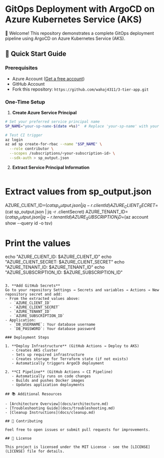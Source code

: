 # GitOps Deployment with ArgoCD on Azure Kubernetes Service (AKS)

👋 Welcome! This repository demonstrates a complete GitOps deployment pipeline using ArgoCD on Azure Kubernetes Service (AKS).

## 🚀 Quick Start Guide

### Prerequisites
- Azure Account ([Get a free account](https://azure.microsoft.com/free/))
- GitHub Account
- Fork this repository: `https://github.com/wahaj4311/3-tier-app.git`

### One-Time Setup

1. **Create Azure Service Principal**
```bash
# Set your preferred service principal name
SP_NAME="your-sp-name-$(date +%s)"  # Replace 'your-sp-name' with your preferred name

# Test CI trigger
az login
az ad sp create-for-rbac --name "$SP_NAME" \
  --role contributor \
  --scopes /subscriptions/<your-subscription-id> \
  --sdk-auth > sp_output.json
```

2. **Extract Service Principal Information**
    ```bash
# Extract values from sp_output.json
AZURE_CLIENT_ID=$(cat sp_output.json | jq -r .clientId)
AZURE_CLIENT_SECRET=$(cat sp_output.json | jq -r .clientSecret)
AZURE_TENANT_ID=$(cat sp_output.json | jq -r .tenantId)
AZURE_SUBSCRIPTION_ID=$(az account show --query id -o tsv)

# Print the values
echo "AZURE_CLIENT_ID: $AZURE_CLIENT_ID"
echo "AZURE_CLIENT_SECRET: $AZURE_CLIENT_SECRET"
echo "AZURE_TENANT_ID: $AZURE_TENANT_ID"
echo "AZURE_SUBSCRIPTION_ID: $AZURE_SUBSCRIPTION_ID"
```

3. **Add GitHub Secrets**
Go to your repository Settings → Secrets and variables → Actions → New repository secret and add:
- From the extracted values above:
  - `AZURE_CLIENT_ID`
  - `AZURE_CLIENT_SECRET`
  - `AZURE_TENANT_ID`
  - `AZURE_SUBSCRIPTION_ID`
- Application:
  - `DB_USERNAME`: Your database username
  - `DB_PASSWORD`: Your database password

### Deployment Steps

1. **Deploy Infrastructure** (GitHub Actions → Deploy to AKS)
   - Creates AKS cluster
   - Sets up required infrastructure
   - Creates storage for Terraform state (if not exists)
   - Automatically triggers ArgoCD deployment

2. **CI Pipeline** (GitHub Actions → CI Pipeline)
   - Automatically runs on code changes
   - Builds and pushes Docker images
   - Updates application deployments

## 📚 Additional Resources

- [Architecture Overview](docs/architecture.md)
- [Troubleshooting Guide](docs/troubleshooting.md)
- [Cleanup Instructions](docs/cleanup.md)

## 🤝 Contributing

Feel free to open issues or submit pull requests for improvements.

## 📄 License

This project is licensed under the MIT License - see the [LICENSE](LICENSE) file for details.


